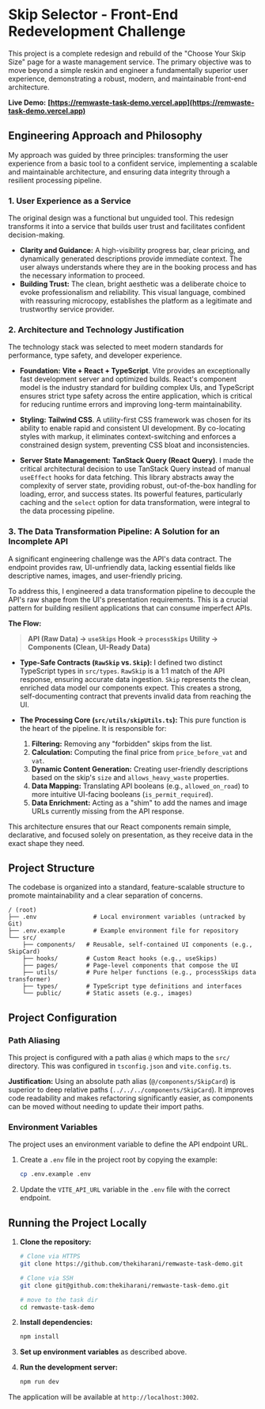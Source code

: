 # Skip Selector - Front-End Redevelopment Challenge

This project is a complete redesign and rebuild of the "Choose Your Skip Size" page for a waste management service. The primary objective was to move beyond a simple reskin and engineer a fundamentally superior user experience, demonstrating a robust, modern, and maintainable front-end architecture.

**Live Demo:** **[https://remwaste-task-demo.vercel.app](https://remwaste-task-demo.vercel.app)**

## Engineering Approach and Philosophy

My approach was guided by three principles: transforming the user experience from a basic tool to a confident service, implementing a scalable and maintainable architecture, and ensuring data integrity through a resilient processing pipeline.

### 1. User Experience as a Service

The original design was a functional but unguided tool. This redesign transforms it into a service that builds user trust and facilitates confident decision-making.

- **Clarity and Guidance:** A high-visibility progress bar, clear pricing, and dynamically generated descriptions provide immediate context. The user always understands where they are in the booking process and has the necessary information to proceed.
- **Building Trust:** The clean, bright aesthetic was a deliberate choice to evoke professionalism and reliability. This visual language, combined with reassuring microcopy, establishes the platform as a legitimate and trustworthy service provider.

### 2. Architecture and Technology Justification

The technology stack was selected to meet modern standards for performance, type safety, and developer experience.

- **Foundation:** **Vite + React + TypeScript**. Vite provides an exceptionally fast development server and optimized builds. React's component model is the industry standard for building complex UIs, and TypeScript ensures strict type safety across the entire application, which is critical for reducing runtime errors and improving long-term maintainability.

- **Styling:** **Tailwind CSS**. A utility-first CSS framework was chosen for its ability to enable rapid and consistent UI development. By co-locating styles with markup, it eliminates context-switching and enforces a constrained design system, preventing CSS bloat and inconsistencies.

- **Server State Management:** **TanStack Query (React Query)**. I made the critical architectural decision to use TanStack Query instead of manual `useEffect` hooks for data fetching. This library abstracts away the complexity of server state, providing robust, out-of-the-box handling for loading, error, and success states. Its powerful features, particularly caching and the `select` option for data transformation, were integral to the data processing pipeline.

### 3. The Data Transformation Pipeline: A Solution for an Incomplete API

A significant engineering challenge was the API's data contract. The endpoint provides raw, UI-unfriendly data, lacking essential fields like descriptive names, images, and user-friendly pricing.

To address this, I engineered a data transformation pipeline to decouple the API's raw shape from the UI's presentation requirements. This is a crucial pattern for building resilient applications that can consume imperfect APIs.

**The Flow:**

> **API (Raw Data) → `useSkips` Hook → `processSkips` Utility → Components (Clean, UI-Ready Data)**

- **Type-Safe Contracts (`RawSkip` vs. `Skip`):** I defined two distinct TypeScript types in `src/types`. `RawSkip` is a 1:1 match of the API response, ensuring accurate data ingestion. `Skip` represents the clean, enriched data model our components expect. This creates a strong, self-documenting contract that prevents invalid data from reaching the UI.

- **The Processing Core (`src/utils/skipUtils.ts`):** This pure function is the heart of the pipeline. It is responsible for:
  1.  **Filtering:** Removing any "forbidden" skips from the list.
  2.  **Calculation:** Computing the final price from `price_before_vat` and `vat`.
  3.  **Dynamic Content Generation:** Creating user-friendly descriptions based on the skip's `size` and `allows_heavy_waste` properties.
  4.  **Data Mapping:** Translating API booleans (e.g., `allowed_on_road`) to more intuitive UI-facing booleans (`is_permit_required`).
  5.  **Data Enrichment:** Acting as a "shim" to add the names and image URLs currently missing from the API response.

This architecture ensures that our React components remain simple, declarative, and focused solely on presentation, as they receive data in the exact shape they need.

## Project Structure

The codebase is organized into a standard, feature-scalable structure to promote maintainability and a clear separation of concerns.

```
/ (root)
├── .env                # Local environment variables (untracked by Git)
├── .env.example        # Example environment file for repository
└── src/
    ├── components/   # Reusable, self-contained UI components (e.g., SkipCard)
    ├── hooks/        # Custom React hooks (e.g., useSkips)
    ├── pages/        # Page-level components that compose the UI
    ├── utils/        # Pure helper functions (e.g., processSkips data transformer)
    ├── types/        # TypeScript type definitions and interfaces
    └── public/       # Static assets (e.g., images)
```

## Project Configuration

### Path Aliasing

This project is configured with a path alias `@` which maps to the `src/` directory. This was configured in `tsconfig.json` and `vite.config.ts`.

**Justification:** Using an absolute path alias (`@/components/SkipCard`) is superior to deep relative paths (`../../../components/SkipCard`). It improves code readability and makes refactoring significantly easier, as components can be moved without needing to update their import paths.

### Environment Variables

The project uses an environment variable to define the API endpoint URL.

1.  Create a `.env` file in the project root by copying the example:
    ```bash
    cp .env.example .env
    ```
2.  Update the `VITE_API_URL` variable in the `.env` file with the correct endpoint.

## Running the Project Locally

1.  **Clone the repository:**

    ```bash
    # Clone via HTTPS
    git clone https://github.com/thekiharani/remwaste-task-demo.git

    # Clone via SSH
    git clone git@github.com:thekiharani/remwaste-task-demo.git

    # move to the task dir
    cd remwaste-task-demo
    ```

2.  **Install dependencies:**

    ```bash
    npm install
    ```

3.  **Set up environment variables** as described above.

4.  **Run the development server:**
    ```bash
    npm run dev
    ```

The application will be available at `http://localhost:3002`.

